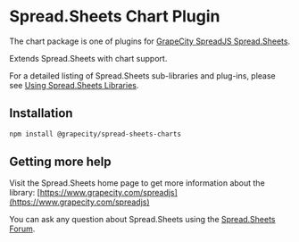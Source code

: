 # Spread.Sheets Chart Plugin

The chart package is one of plugins for [GrapeCity SpreadJS Spread.Sheets](https://www.grapecity.com/spreadjs).

Extends Spread.Sheets with chart support.

For a detailed listing of Spread.Sheets sub-libraries and plug-ins, please see [Using Spread.Sheets Libraries](http://help.grapecity.com/spread/SpreadSheets11/webframe.html#modules.html).

## Installation
```sh
npm install @grapecity/spread-sheets-charts
```

## Getting more help
Visit the Spread.Sheets home page to get more information about the library:
[https://www.grapecity.com/spreadjs](https://www.grapecity.com/spreadjs)

You can ask any question about Spread.Sheets using the [Spread.Sheets Forum](https://www.grapecity.com/forums/spread-sheets).
